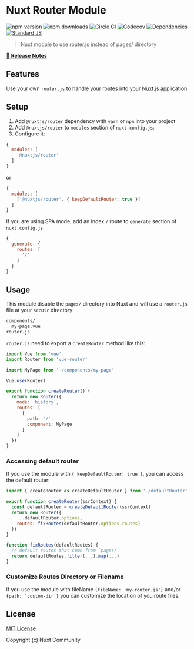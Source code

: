 # Nuxt Router Module

[![npm version][npm-version-src]][npm-version-href]
[![npm downloads][npm-downloads-src]][npm-downloads-href]
[![Circle CI][circle-ci-src]][circle-ci-href]
[![Codecov][codecov-src]][codecov-href]
[![Dependencies][david-dm-src]][david-dm-href]
[![Standard JS][standard-js-src]][standard-js-href]

> Nuxt module to use router.js instead of pages/ directory

[📖 **Release Notes**](https://github.com/nuxt-community/router-module/releases)

## Features

Use your own `router.js` to handle your routes into your [Nuxt.js](https://nuxtjs.org) application.

## Setup

1. Add `@nuxtjs/router` dependency with `yarn` or `npm` into your project
2. Add `@nuxtjs/router` to `modules` section of `nuxt.config.js`:
3. Configure it:

```js
{
  modules: [
    '@nuxtjs/router'
  ]
}
```

or

```js
{
  modules: [
    ['@nuxtjs/router', { keepDefaultRouter: true }]
  ]
}
```

If you are using SPA mode, add an index `/` route to `generate` section of `nuxt.config.js`:

```js
{
  generate: {
    routes: [
      '/'
    ]
  }
}
```

## Usage

This module disable the `pages/` directory into Nuxt and will use a `router.js` file at your `srcDir` directory:

```bash
components/
  my-page.vue
router.js
```

`router.js` need to export a `createRouter` method like this:

```js
import Vue from 'vue'
import Router from 'vue-router'

import MyPage from '~/components/my-page'

Vue.use(Router)

export function createRouter() {
  return new Router({
    mode: 'history',
    routes: [
      {
        path: '/',
        component: MyPage
      }
    ]
  })
}
```

### Accessing default router

If you use the module with `{ keepDefaultRouter: true }`, you can access the default router:

```js
import { createRouter as createDefaultRouter } from './defaultRouter'

export function createRouter(ssrContext) {
  const defaultRouter = createDefaultRouter(ssrContext)
  return new Router({
    ...defaultRouter.options,
    routes: fixRoutes(defaultRouter.options.routes)
  })
}

function fixRoutes(defaultRoutes) {
  // default routes that come from `pages/`
  return defaultRoutes.filter(...).map(...)
}
```

### Customize Routes Directory or Filename

If you use the module with fileName `{fileName: 'my-router.js'}` and/or `{path: 'custom-dir'}` you can customize the location of you route files.

## License

[MIT License](./LICENSE)

Copyright (c) Nuxt Community

<!-- Badges -->
[npm-version-src]: https://img.shields.io/npm/dt/@nuxtjs/router.svg?style=flat-square
[npm-version-href]: https://npmjs.com/package/@nuxtjs/router

[npm-downloads-src]: https://img.shields.io/npm/v/@nuxtjs/router/latest.svg?style=flat-square
[npm-downloads-href]: https://npmjs.com/package/@nuxtjs/router

[circle-ci-src]: https://img.shields.io/circleci/project/github/nuxt-community/router-module.svg?style=flat-square
[circle-ci-href]: https://circleci.com/gh/nuxt-community/router-module

[codecov-src]: https://img.shields.io/codecov/c/github/nuxt-community/router-module.svg?style=flat-square
[codecov-href]: https://codecov.io/gh/nuxt-community/router-module

[david-dm-src]: https://david-dm.org/nuxt-community/router-module/status.svg?style=flat-square
[david-dm-href]: https://david-dm.org/nuxt-community/router-module

[standard-js-src]: https://img.shields.io/badge/code_style-standard-brightgreen.svg?style=flat-square
[standard-js-href]: https://standardjs.com
